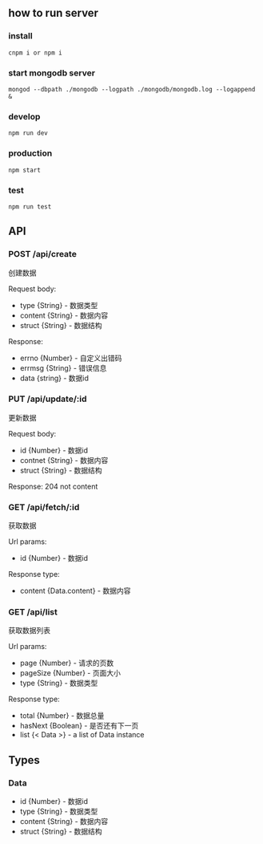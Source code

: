 ## how to run server

### install
`cnpm i or npm i`

### start mongodb server
`mongod --dbpath ./mongodb --logpath ./mongodb/mongodb.log --logappend &`

### develop
`npm run dev`

### production
`npm start`

### test
`npm run test`

## API

### POST /api/create

创建数据

Request body:
 * type {String} - 数据类型
 * content {String} - 数据内容
 * struct {String} - 数据结构

Response:
 * errno {Number} - 自定义出错码
 * errmsg {String} - 错误信息
 * data {string} - 数据id


### PUT /api/update/:id

更新数据

Request body:
 * id {Number} - 数据id
 * contnet {String} - 数据内容
 * struct {String} - 数据结构

Response: 204 not content

### GET /api/fetch/:id

获取数据

Url params:
 * id {Number} - 数据id

Response type:
 * content {Data.content} - 数据内容

### GET /api/list

获取数据列表

Url params:
 * page {Number} - 请求的页数
 * pageSize {Number} - 页面大小
 * type {String} - 数据类型

Response type:
 * total {Number} - 数据总量
 * hasNext {Boolean} - 是否还有下一页
 * list {< Data >} - a list of Data instance

## Types

### Data
* id {Number} - 数据id
* type {String} - 数据类型
* content {String} - 数据内容
* struct {String} - 数据结构
